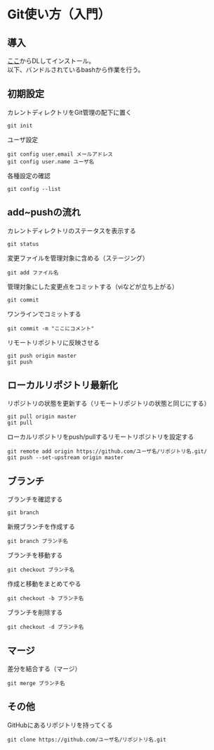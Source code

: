 # Git使い方（入門）  
## 導入  
[ここ](https://git-scm.com/)からDLしてインストール。  
以下、バンドルされているbashから作業を行う。  
  
## 初期設定  
カレントディレクトリをGit管理の配下に置く  
```
git init
```
ユーザ設定  
```
git config user.email メールアドレス  
git config user.name ユーザ名  
```
各種設定の確認  
```
git config --list
```
## add~pushの流れ  
カレントディレクトリのステータスを表示する  
```
git status
```
変更ファイルを管理対象に含める（ステージング）  
```
git add ファイル名
```
管理対象にした変更点をコミットする（viなどが立ち上がる）  
```
git commit
```
ワンラインでコミットする  
```
git commit -m "ここにコメント"
```
リモートリポジトリに反映させる  
```
git push origin master
git push
```
## ローカルリポジトリ最新化  
リポジトリの状態を更新する（リモートリポジトリの状態と同じにする）
```
git pull origin master
git pull
```
ローカルリポジトリをpush/pullするリモートリポジトリを設定する  
```
git remote add origin https://github.com/ユーザ名/リポジトリ名.git/
git push --set-upstream origin master
```
## ブランチ  
ブランチを確認する  
```
git branch
```
新規ブランチを作成する  
```
git branch ブランチ名
```
ブランチを移動する  
```
git checkout ブランチ名
```
作成と移動をまとめてやる  
```
git checkout -b ブランチ名
```
ブランチを削除する  
```
git checkout -d ブランチ名
```
## マージ 
差分を結合する（マージ）  
```
git merge ブランチ名
```
## その他
GitHubにあるリポジトリを持ってくる
```
git clone https://github.com/ユーザ名/リポジトリ名.git
```
